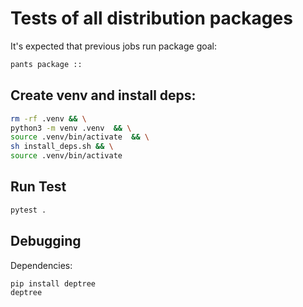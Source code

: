 # Tests of all distribution packages

It's expected that previous jobs run package goal:

```sh
pants package ::
```

## Create venv and install deps:

```sh
rm -rf .venv && \
python3 -m venv .venv  && \
source .venv/bin/activate  && \
sh install_deps.sh && \
source .venv/bin/activate
```

## Run Test

```sh
pytest .
```

## Debugging

Dependencies:

```sh
pip install deptree
deptree
```